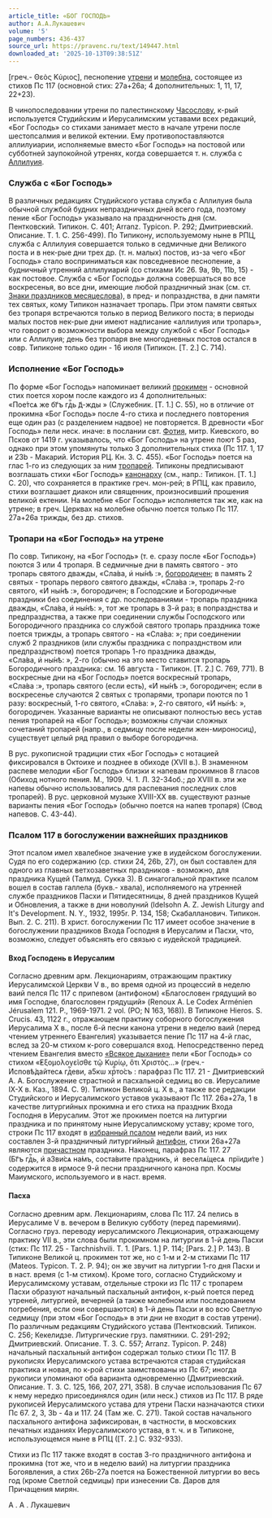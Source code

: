 ```yaml
---
article_title: «БОГ ГОСПОДЬ»
author: А.А.Лукашевич
volume: '5'
page_numbers: 436-437
source_url: https://pravenc.ru/text/149447.html
downloaded_at: '2025-10-13T09:38:51Z'
---
```


[греч.- Θεὸς Κύριος], песнопение [утрени](https://pravenc.ru/text/Утреня.html) и [молебна](https://pravenc.ru/text/молебен.html), состоящее из стихов Пс 117 (основной стих: 27a+26a; 4 дополнительных: 1, 11, 17, 22+23).

В чинопоследовании утрени по палестинскому [Часослову](https://pravenc.ru/text/Часослову.html), к-рый используется Студийским и Иерусалимским уставами всех редакций, «Бог Господь» со стихами занимает место в начале утрени после шестопсалмия и великой ектении. Ему противопоставляются аллилуиарии, исполняемые вместо «Бог Господь» на постовой или субботней заупокойной утренях, когда совершается т. н. служба с [Аллилуия](https://pravenc.ru/text/Аллилуия.html).

### Служба с «Бог Господь»

В различных редакциях Студийского устава служба с Аллилуия была обычной службой будних непраздничных дней всего года, поэтому пение «Бог Господь» указывало на праздничность дня (см. Пентковский. Типикон. С. 401; Arranz. Typicon. P. 292; Дмитриевский. Описание. Т. 1. С. 256-499). По Типикону, используемому ныне в РПЦ, служба с Аллилуия совершается только в седмичные дни Великого поста и в нек-рые дни трех др. (т. н. малых) постов, из-за чего «Бог Господь» стало восприниматься как повседневное песнопение, а будничный утренний аллилуиарий (со стихами Ис 26. 9a, 9b, 11b, 15) - как постовое. Служба с «Бог Господь» должна совершаться во все воскресенья, во все дни, имеющие любой праздничный знак (см. ст. [Знаки праздников месяцеслова](<https://pravenc.ru/text/Знаки праздников месяцеслова.html>)), в пред- и попразднства, в дни памяти тех святых, кому Типикон назначает тропарь. При этом памяти святых без тропаря встречаются только в период Великого поста; в периоды малых постов нек-рые дни имеют надписание «аллилуия или тропарь», что говорит о возможности выбора между службой с «Бог Господь» или с Аллилуия; день без тропаря вне многодневных постов остался в совр. Типиконе только один - 16 июля (Типикон. [Т. 2.] С. 714).

### Исполнение «Бог Господь»

По форме «Бог Господь» напоминает великий [прокимен](https://pravenc.ru/text/прокимен.html) - основной стих поется хором после каждого из 4 дополнительных: «<span class="cu">Пое́тсѧ</span> <span class="cu">же</span> <span class="cu">бг҃ъ</span> <span class="cu">гдⷭ҇ь</span> <span class="cu">д҃-жды</span> » (Служебник. [Т. 1.] С. 55), но в отличие от прокимна «Бог Господь» после 4-го стиха и последнего повторения еще один раз (с разделением надвое) не повторяется. В древности «Бог Господь» пели неск. иначе: в послании свт. [Фотия](https://pravenc.ru/text/Фотий.html), митр. Киевского, во Псков от 1419 г. указывалось, что «Бог Господь» на утрене поют 5 раз, однако при этом упомянуты только 3 дополнительных стиха (Пс 117. 1, 17 и 23b - Макарий. История РЦ. Кн. 3. С. 455). «Бог Господь» поется на глас 1-го из следующих за ним [тропарей](https://pravenc.ru/text/тропарей.html). Типиконы предписывают возглашать стихи «Бог Господь» [канонарху](https://pravenc.ru/text/канонарху.html) (см., напр.: Типикон. [Т. 1.] С. 20), что сохраняется в практике греч. мон-рей; в РПЦ, как правило, стихи возглашает диакон или священник, произносивший прошения великой ектении. На молебне «Бог Господь» исполняется так же, как на утрене; в греч. Церквах на молебне обычно поется только Пс 117. 27a+26a трижды, без др. стихов.

### Тропари на «Бог Господь» на утрене

По совр. Типикону, на «Бог Господь» (т. е. сразу после «Бог Господь») поются 3 или 4 тропаря. В седмичные дни в память святого - это тропарь святого дважды, «<span class="cu">Сла́ва,</span> <span class="cu">и҆</span> <span class="cu">ны́нѣ</span> :», [богородичен](https://pravenc.ru/text/богородичен.html); в память 2 святых - тропарь первого святого дважды, «<span class="cu">Сла́ва</span> :», тропарь 2-го святого, «<span class="cu">И҆</span> <span class="cu">ны́нѣ</span> :», богородичен; в Господские и Богородичные праздники без соединения с др. последованиями - тропарь праздника дважды, «<span class="cu">Сла́ва,</span> <span class="cu">и҆</span> <span class="cu">ны́нѣ:</span> », тот же тропарь в 3-й раз; в попразднства и предпразднства, а также при соединении службы Господского или Богородичного праздника со службой святого тропарь праздника тоже поется трижды, а тропарь святого - на «<span class="cu">Сла́ва:</span> »; при соединении служб 2 праздников (или службы праздника с попразднством или предпразднством) поется тропарь 1-го праздника дважды, «<span class="cu">Сла́ва,</span> <span class="cu">и҆</span> <span class="cu">ны́нѣ:</span> », 2-го (обычно на это место ставится тропарь Богородичного праздника: см. 16 августа - Типикон. [Т. 2.] С. 769, 771). В воскресные дни на «Бог Господь» поется воскресный тропарь, «<span class="cu">Сла́ва</span> :», тропарь святого (если есть), «<span class="cu">И҆</span> <span class="cu">ны́нѣ</span> :», богородичен; если в воскресенье случаются 2 святых с тропарями, тропари поются по 1 разу: воскресный, 1-го святого, «<span class="cu">Сла́ва:</span> », 2-го святого, «<span class="cu">И҆</span> <span class="cu">ны́нѣ:</span> », богородичен. Указанные варианты не описывают полностью весь устав пения тропарей на «Бог Господь»; возможны случаи сложных сочетаний тропарей (напр., в седмицу после недели жен-мироносиц), существует целый ряд правил о выборе богородична.

В рус. рукописной традиции стих «Бог Господь» с нотацией фиксировался в Октоихе и позднее в обиходе (XVII в.). В знаменном распеве мелодии «Бог Господь» близки к напевам прокимнов 8 гласов (Обиход нотного пения. М., 1909. Ч. 1. Л. 32-34об.; до XVIII в. эти же напевы обычно использовались для распевания последних слов тропарей). В рус. церковной музыке XVIII-XX вв. существуют разные варианты пения «Бог Господь» (обычно поется на напев тропаря) (Свод напевов. С. 43-44).

### Псалом 117 в богослужении важнейших праздников

Этот псалом имел хвалебное значение уже в иудейском богослужении. Судя по его содержанию (ср. стихи 24, 26b, 27), он был составлен для одного из главных ветхозаветных праздников - возможно, для праздника Кущей (Талмуд. Сукка 3). В синагогальной практике псалом вошел в состав галлела (букв.- хвала), исполняемого на утренней службе праздников Пасхи и Пятидесятницы, 8 дней праздников Кущей и Обновления, а также в дни новолуний (Idelsohn A. Z. Jewish Liturgy and It's Development. N. Y., 1932, 1995r. P. 134, 158; Скабалланович. Типикон. Вып. 2. С. 211). В христ. богослужении Пс 117 имеет особое значение в богослужении праздников Входа Господня в Иерусалим и Пасхи, что, возможно, следует объяснять его связью с иудейской традицией.

#### Вход Господень в Иерусалим

Согласно древним арм. Лекционариям, отражающим практику Иерусалимской Церкви V в., во время одной из процессий в неделю ваий пелся Пс 117 с припевом (антифоном) «Благословен грядущий во имя Господне, благословен грядущий» (Renoux A. Le Codex Arménien Jérusalem 121. P., 1969-1971. 2 vol. (PO; N 163, 168)). В Типиконе Hieros. S. Crucis. 43, 1122 г., отражающем практику соборного богослужения Иерусалима X в., после 6-й песни канона утрени в неделю ваий (перед чтением утреннего Евангелия) указывается пение Пс 117 на 4-й глас, вслед за 20-м стихом к-рого совершался вход. Непосредственно перед чтением Евангелия вместо [«Всякое дыхание»](<https://pravenc.ru/text/ Всякое дыхание .html>) пели «Бог Господь» со стихом «̓Εξομολογεῖσθε τῷ Κυρίῳ, ὅτι Χριστὸς...» (греч.-<span class="cu">И҆сповѣ́дайтесѧ</span> <span class="cu">гдⷭ҇еви,</span> <span class="cu">a5кѡ</span> <span class="cu">хрⷭ҇то́съ</span> : парафраз Пс 117. 21 - Дмитриевский А. А. Богослужение страстной и пасхальной седмиц во св. Иерусалиме IX-X в. Каз., 1894. С. 9). Типикон Великой ц. X в., а также все редакции Студийского и Иерусалимского уставов указывают Пс 117. 26a+27a, 1 в качестве литургийных прокимна и его стиха на праздник Входа Господня в Иерусалим. Этот же прокимен поется на литургии праздника и по принятому ныне Иерусалимскому уставу; кроме того, строки Пс 117 входят в [избранный псалом](<https://pravenc.ru/text/избранный псалом.html>) недели ваий, из них составлен 3-й праздничный литургийный [антифон](https://pravenc.ru/text/Антифон.html), стихи 26a+27a являются [причастном](https://pravenc.ru/text/причастном.html) праздника. Наконец, парафраз Пс 117. 27 (<span class="cu">Бг҃ъ</span> <span class="cu">гдⷭ҇ь,</span> <span class="cu">и҆</span> <span class="cu">a3ви́сѧ</span> <span class="cu">на́мъ,</span> <span class="cu">соста́вите</span> <span class="cu">пра́здникъ,</span> <span class="cu">и҆</span>  <span class="cu">веселѧ́щесѧ</span>  <span class="cu">прїиди́те</span> ) содержится в ирмосе 9-й песни праздничного канона прп. Космы Маиумского, используемого и в наст. время.

#### Пасха

Согласно древним арм. Лекционариям, слова Пс 117. 24 пелись в Иерусалиме V в. вечером в Великую субботу (перед паремиями). Согласно груз. переводу иерусалимского Лекционария, отражающему практику VII в., эти слова были прокимном на литургии в 1-й день Пасхи (стих: Пс 117. 25 - Tarchnishvili. T. 1. [Pars. 1.] P. 114; [Pars. 2.] P. 143). В Типиконе Великой ц. прокимен тот же, но с 1-м и 2-м стихами Пс 117 (Mateos. Typicon. T. 2. P. 94); он же звучит на литургии 1-го дня Пасхи и в наст. время (с 1-м стихом). Кроме того, согласно Студийскому и Иерусалимскому уставам, отдельные строки из Пс 117 с тропарем Пасхи образуют начальный пасхальный антифон, к-рый поется перед утреней, литургией, вечерней (а также молебном или последованием погребения, если они совершаются) в 1-й день Пасхи и во всю Светлую седмицу (при этом «Бог Господь» в эти дни не входит в состав утрени). По различным редакциям Студийского устава (Пентковский. Типикон. С. 256; Кекелидзе. Литургические груз. памятники. С. 291-292; Дмитриевский. Описание. Т. 3. С. 557; Arranz. Typicon. P. 248) начальный пасхальный антифон содержал только стихи Пс 117. В рукописях Иерусалимского устава встречаются старая студийская практика и новая, по к-рой стихи заимствованы из Пс 67; иногда рукописи упоминают оба варианта одновременно (Дмитриевский. Описание. Т. 3. С. 125, 166, 207, 271, 358). В случае использования Пс 67 к нему нередко присоединялся один (или неск.) стихов из Пс 117. В ряде рукописей Иерусалимского устава для утрени Пасхи назначаются стихи Пс 67. 2, 3, 3b - 4a и 117. 24 (Там же. С. 271). Такой состав начального пасхального антифона зафиксирован, в частности, в московских печатных изданиях Иерусалимского устава, в т. ч. и в Типиконе, использующемся ныне в РПЦ ([Т. 2.] С. 932-933).

Стихи из Пс 117 также входят в состав 3-го праздничного антифона и прокимна (тот же, что и в неделю ваий) на литургии праздника Богоявления, а стих 26b-27a поется на Божественной литургии во весь год (кроме Светлой седмицы) при изнесении Св. Даров для Причащения мирян.

А .  А .  Лукашевич
